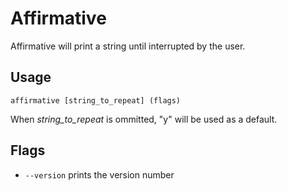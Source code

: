 # Affirmative
Affirmative will print a string until interrupted by the user.

## Usage
```
affirmative [string_to_repeat] (flags)
```

When *string_to_repeat* is ommitted, "y" will be used as a default.

## Flags
- ```--version``` prints the version number
